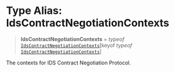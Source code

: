 # Type Alias: IdsContractNegotiationContexts

> **IdsContractNegotiationContexts** = *typeof* [`IdsContractNegotiationContexts`](../variables/IdsContractNegotiationContexts.md)\[keyof *typeof* [`IdsContractNegotiationContexts`](../variables/IdsContractNegotiationContexts.md)\]

The contexts for IDS Contract Negotiation Protocol.
